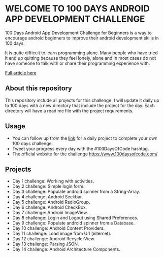 # WELCOME TO 100 DAYS ANDROID APP DEVELOPMENT CHALLENGE

100 Days Android App Development Challenge for Beginners is a way to encourage android beginners to improve their android development skills in 100 days.

It is quite difficult to learn programming alone. Many people who have tried it end up quitting because they feel lonely, alone and in most cases do not have someone to talk with or share their programming experience with.

[Full article here](https://inducesmile.com/android/welcome-to-100-days-android-app-development-challenge-for-beginners/)

## About this repository
This repository include all projects for this challenge. I will update it daily up to 100 days with a new directory that include the project for the day. Each directory will have a read me file with the project requirements.

## Usage
- You can follow up from the [link](https://inducesmile.com/android/welcome-to-100-days-android-app-development-challenge-for-beginners/) for a daily project to complete your own 100 days challenge.
- Tweet your progress every day with the #100DaysOfCode hashtag.
- The official website for the challenge https://www.100daysofcode.com/

## Projects
- Day 1 challenge: Working with activities.
- Day 2 challenge: Simple login form.
- Day 3 challenge: Populate android spinner from a String-Array.
- Day 4 challenge: Android Seekbar.
- Day 5 challenge: Android RadioGroup.
- Day 6 challenge: Android CheckBox.
- Day 7 challenge: Android ImageView.
- Day 8 challenge: Login and Logout using Shared Preferences.
- Day 9 challenge: Populate android spinner from a Database.
- Day 10 challenge: Android Content Providers.
- Day 11 challenge: Load image from Url (internet).
- Day 12 challenge: Android RecyclerView.
- Day 13 challenge: Parsing JSON.
- Day 14 challenge: Android Architecture Components.
